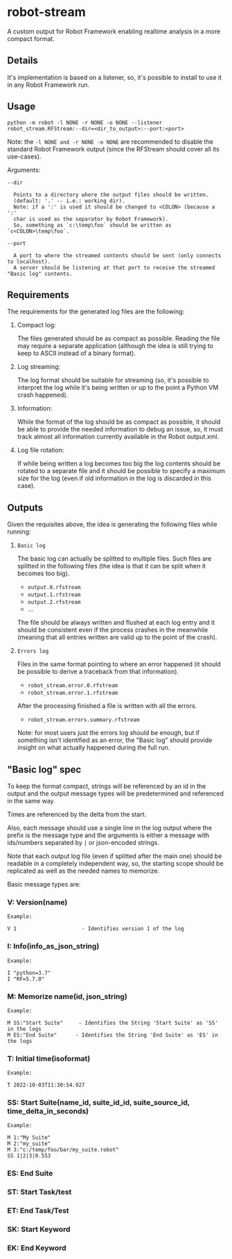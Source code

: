 # robot-stream
A custom output for Robot Framework enabling realtime analysis in a more compact format.

## Details
It's implementation is based on a listener, so, it's possible to
install to use it in any Robot Framework run.

## Usage

  `python -m robot -l NONE -r NONE -o NONE --listener robot_stream.RFStream:--dir=<dir_to_output>:--port:<port>`

  Note: the `-l NONE and -r NONE -o NONE` are recommended to disable the standard Robot Framework output (since
  the RFStream should cover all its use-cases).

  Arguments:

  `--dir`
  
      Points to a directory where the output files should be written.
      (default: '.' -- i.e.: working dir).
      Note: if a ':' is used it should be changed to <COLON> (because a ':'
      char is used as the separator by Robot Framework).
      So, something as `c:\temp\foo` should be written as `c<COLON>\temp\foo`.

  `--port`
  
      A port to where the streamed contents should be sent (only connects to localhost).
      A server should be listening at that port to receive the streamed "Basic log" contents.


## Requirements

The requirements for the generated log files are the following:

1. Compact log:

    The files generated should be as compact as possible. Reading the file
    may require a separate application (although the idea is still trying
    to keep to ASCII instead of a binary format).

2. Log streaming:

    The log format should be suitable for streaming (so, it's possible to
    interpret the log while it's being written or up to the point a 
    Python VM crash happened).

3. Information:

    While the format of the log should be as compact as possible, it should 
    be able to provide the needed information to debug an issue, so,
    it must track almost all information currently available in the Robot 
    output.xml.

4. Log file rotation:

    If while being written a log becomes too big the log contents should be
    rotated to a separate file and it should be possible to specify a maximum
    size for the log (even if old information in the log is discarded in this
    case).


## Outputs

Given the requisites above, the idea is generating the following files while running:

1. `Basic log`

    The basic log can actually be splitted to multiple files.
    Such files are splitted in the following files (the idea
    is that it can be split when it becomes too big).

    - `output.0.rfstream`
    - `output.1.rfstream`
    - `output.2.rfstream`
    - ...

    The file should be always written and flushed at each log entry and
    it should be consistent even if the process crashes in the meanwhile
    (meaning that all entries written are valid up to the point of the crash).

2. `Errors log`

    Files in the same format pointing to where an error happened (it should
    be possible to derive a traceback from that information).
    
    - `robot_stream.error.0.rfstream`
    - `robot_stream.error.1.rfstream`
    
    After the processing finished a file is written with all the errors.

    - `robot_stream.errors.summary.rfstream`

    Note: for most users just the errors log should be enough, but if something
    isn't identified as an error, the "Basic log" should provide insight on
    what actually happened during the full run.


## "Basic log" spec

To keep the format compact, strings will be referenced by an id in the 
output and the output message types will be predetermined and referenced in the 
same way.

Times are referenced by the delta from the start.

Also, each message should use a single line in the log output where the prefix
is the message type and the arguments is either a message with ids/numbers 
separated by `|` or json-encoded strings.

Note that each output log file (even if splitted after the main one) should be
readable in a completely independent way, so, the starting scope should be 
replicated as well as the needed names to memorize.

Basic message types are:

### V: Version(name)

    Example:
    
    V 1                     - Identifies version 1 of the log
    
### I: Info(info_as_json_string)

    Example:
    
    I "python=3.7"
    I "RF=5.7.0"

### M: Memorize name(id, json_string)

    Example:

    M SS:"Start Suite"     - Identifies the String 'Start Suite' as 'SS' in the logs 
    M ES:"End Suite"      - Identifies the String 'End Suite' as 'ES' in the logs
    
### T: Initial time(isoformat)

    Example:
    
    T 2022-10-03T11:30:54.927

### SS: Start Suite(name_id, suite_id_id, suite_source_id, time_delta_in_seconds)

    Example:
    
    M 1:"My Suite"
    M 2:"my_suite"
    M 3:"c:/temp/foo/bar/my_suite.robot"
    SS 1|2|3|0.553

### ES: End Suite

### ST: Start Task/test

### ET: End Task/Test

### SK: Start Keyword

### EK: End Keyword
